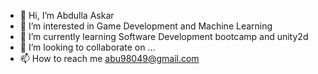 - 👋 Hi, I’m Abdulla Askar
- 👀 I’m interested in Game Development and Machine Learning
- 🌱 I’m currently learning Software Development bootcamp and unity2d
- 💞️ I’m looking to collaborate on ...
- 📫 How to reach me abu98049@gmail.com

<!---
abdullaaskar/abdullaaskar is a ✨ special ✨ repository because its `README.md` (this file) appears on your GitHub profile.
You can click the Preview link to take a look at your changes.
--->
